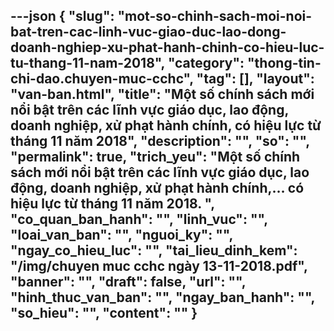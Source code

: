 ---json
{
    "slug": "mot-so-chinh-sach-moi-noi-bat-tren-cac-linh-vuc-giao-duc-lao-dong-doanh-nghiep-xu-phat-hanh-chinh-co-hieu-luc-tu-thang-11-nam-2018",
    "category": "thong-tin-chi-dao.chuyen-muc-cchc",
    "tag": [],
    "layout": "van-ban.html",
    "title": "Một số chính sách mới nổi bật trên các lĩnh vực giáo dục, lao động, doanh nghiệp, xử phạt hành chính, có hiệu lực từ tháng 11 năm 2018",
    "description": "",
    "so": "",
    "permalink": true,
    "trich_yeu": "Một số chính sách mới nổi bật trên các lĩnh vực giáo dục, lao động, doanh nghiệp, xử phạt hành chính,… có hiệu lực từ tháng 11 năm 2018. ",
    "co_quan_ban_hanh": "",
    "linh_vuc": "",
    "loai_van_ban": "",
    "nguoi_ky": "",
    "ngay_co_hieu_luc": "",
    "tai_lieu_dinh_kem": "/img/chuyen muc cchc ngày 13-11-2018.pdf",
    "banner": "",
    "draft": false,
    "url": "",
    "hinh_thuc_van_ban": "",
    "ngay_ban_hanh": "",
    "so_hieu": "",
    "__content__": ""
}
---
